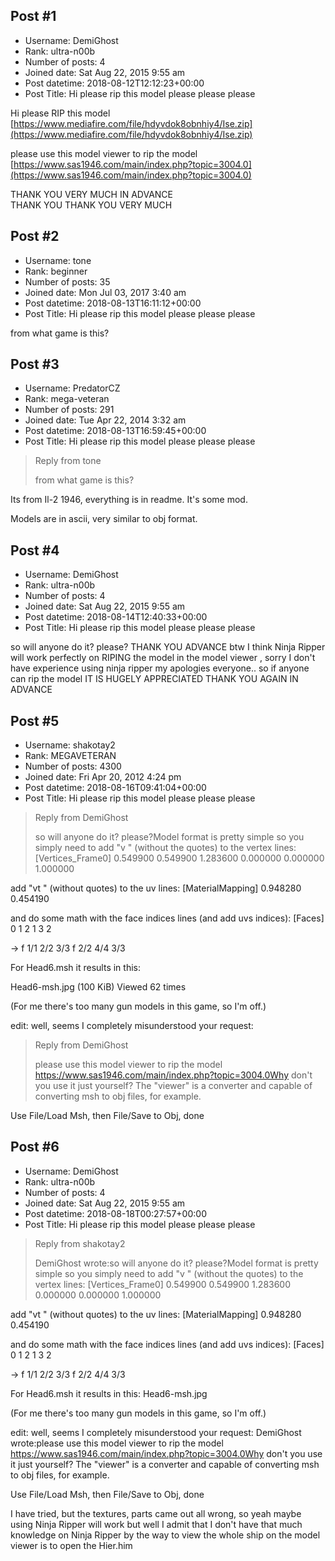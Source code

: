 ## Post #1
- Username: DemiGhost
- Rank: ultra-n00b
- Number of posts: 4
- Joined date: Sat Aug 22, 2015 9:55 am
- Post datetime: 2018-08-12T12:12:23+00:00
- Post Title: Hi please rip this model please please please

Hi please RIP this model 
[https://www.mediafire.com/file/hdyvdok8obnhiy4/Ise.zip](https://www.mediafire.com/file/hdyvdok8obnhiy4/Ise.zip)

please use this model viewer to rip the model 
[https://www.sas1946.com/main/index.php?topic=3004.0](https://www.sas1946.com/main/index.php?topic=3004.0)

THANK YOU  VERY MUCH IN ADVANCE  
THANK YOU THANK YOU VERY MUCH
## Post #2
- Username: tone
- Rank: beginner
- Number of posts: 35
- Joined date: Mon Jul 03, 2017 3:40 am
- Post datetime: 2018-08-13T16:11:12+00:00
- Post Title: Hi please rip this model please please please

from what game is this?
## Post #3
- Username: PredatorCZ
- Rank: mega-veteran
- Number of posts: 291
- Joined date: Tue Apr 22, 2014 3:32 am
- Post datetime: 2018-08-13T16:59:45+00:00
- Post Title: Hi please rip this model please please please

> Reply from tone
>
> from what game is this?

Its from Il-2 1946, everything is in readme. It's some mod.

Models are in ascii, very similar to obj format.
## Post #4
- Username: DemiGhost
- Rank: ultra-n00b
- Number of posts: 4
- Joined date: Sat Aug 22, 2015 9:55 am
- Post datetime: 2018-08-14T12:40:33+00:00
- Post Title: Hi please rip this model please please please

so will anyone do it? please? THANK YOU ADVANCE btw
I think Ninja Ripper will work perfectly on RIPING the model in the model viewer , sorry I don't have experience using ninja ripper my apologies everyone..
so if anyone can rip the model IT IS HUGELY APPRECIATED THANK YOU AGAIN IN ADVANCE
## Post #5
- Username: shakotay2
- Rank: MEGAVETERAN
- Number of posts: 4300
- Joined date: Fri Apr 20, 2012 4:24 pm
- Post datetime: 2018-08-16T09:41:04+00:00
- Post Title: Hi please rip this model please please please

> Reply from DemiGhost
>
> so will anyone do it? please?Model format is pretty simple 
so you simply need to add "v " (without the quotes) to the vertex lines:
[Vertices_Frame0]
0.549900 0.549900 1.283600 0.000000 0.000000 1.000000

add "vt " (without quotes) to the uv lines:
[MaterialMapping]
0.948280 0.454190 

and do some math with the face indices lines (and add uvs indices):
[Faces]
0 1 2
1 3 2

->
f 1/1 2/2 3/3
f 2/2 4/4 3/3

For Head6.msh it results in this:



Head6-msh.jpg (100 KiB) Viewed 62 times



(For me there's too many gun models in this game, so I'm off.)

edit: well, seems I completely misunderstood your request:

> Reply from DemiGhost
>
> please use this model viewer to rip the model 
https://www.sas1946.com/main/index.php?topic=3004.0Why don't you use it just yourself?
The "viewer" is a converter and capable of converting msh to obj files, for example.

Use File/Load Msh, then
File/Save to Obj,
done
## Post #6
- Username: DemiGhost
- Rank: ultra-n00b
- Number of posts: 4
- Joined date: Sat Aug 22, 2015 9:55 am
- Post datetime: 2018-08-18T00:27:57+00:00
- Post Title: Hi please rip this model please please please

> Reply from shakotay2
>
> DemiGhost wrote:so will anyone do it? please?Model format is pretty simple 
so you simply need to add "v " (without the quotes) to the vertex lines:
[Vertices_Frame0]
0.549900 0.549900 1.283600 0.000000 0.000000 1.000000

add "vt " (without quotes) to the uv lines:
[MaterialMapping]
0.948280 0.454190 

and do some math with the face indices lines (and add uvs indices):
[Faces]
0 1 2
1 3 2

->
f 1/1 2/2 3/3
f 2/2 4/4 3/3

For Head6.msh it results in this:
Head6-msh.jpg

(For me there's too many gun models in this game, so I'm off.)

edit: well, seems I completely misunderstood your request:
DemiGhost wrote:please use this model viewer to rip the model 
https://www.sas1946.com/main/index.php?topic=3004.0Why don't you use it just yourself?
The "viewer" is a converter and capable of converting msh to obj files, for example.

Use File/Load Msh, then
File/Save to Obj,
done

I have tried, but the textures, parts came out all wrong, so yeah maybe using Ninja Ripper will work but well I admit that I don't have that much knowledge on Ninja Ripper  by the way to view the whole ship on the model viewer is to open the Hier.him
